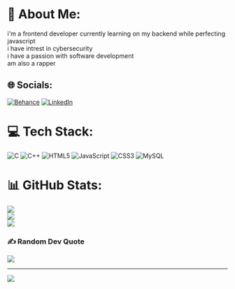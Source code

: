 # 💫 About Me:
i'm a frontend developer currently learning on my backend while perfecting javascript<br>i have intrest in cybersecurity<br>i have a passion with software development<br>am also a rapper


## 🌐 Socials:
[![Behance](https://img.shields.io/badge/Behance-1769ff?logo=behance&logoColor=white)](https://behance.net/jimmywariuki) [![LinkedIn](https://img.shields.io/badge/LinkedIn-%230077B5.svg?logo=linkedin&logoColor=white)](https://linkedin.com/in/jimmywariuki) 

# 💻 Tech Stack:
![C](https://img.shields.io/badge/c-%2300599C.svg?style=for-the-badge&logo=c&logoColor=white) ![C++](https://img.shields.io/badge/c++-%2300599C.svg?style=for-the-badge&logo=c%2B%2B&logoColor=white) ![HTML5](https://img.shields.io/badge/html5-%23E34F26.svg?style=for-the-badge&logo=html5&logoColor=white) ![JavaScript](https://img.shields.io/badge/javascript-%23323330.svg?style=for-the-badge&logo=javascript&logoColor=%23F7DF1E) ![CSS3](https://img.shields.io/badge/css3-%231572B6.svg?style=for-the-badge&logo=css3&logoColor=white) ![MySQL](https://img.shields.io/badge/mysql-4479A1.svg?style=for-the-badge&logo=mysql&logoColor=white)
# 📊 GitHub Stats:
![](https://github-readme-stats.vercel.app/api?username=jimmywariuki&theme=dark&hide_border=true&include_all_commits=false&count_private=true)<br/>
![](https://github-readme-streak-stats.herokuapp.com/?user=jimmywariuki&theme=dark&hide_border=true)<br/>
![](https://github-readme-stats.vercel.app/api/top-langs/?username=jimmywariuki&theme=dark&hide_border=true&include_all_commits=false&count_private=true&layout=compact)

### ✍️ Random Dev Quote
![](https://quotes-github-readme.vercel.app/api?type=horizontal&theme=merko)

---
[![](https://visitcount.itsvg.in/api?id=jimmywariuki&icon=2&color=0)](https://visitcount.itsvg.in)

<!-- Proudly created with GPRM ( https://gprm.itsvg.in ) -->

<!---
jimmywariuki/jimmywariuki is a ✨ special ✨ repository because its `README.md` (this file) appears on your GitHub profile.
You can click the Preview link to take a look at your changes.
--->
